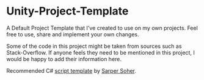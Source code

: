 # Unity-Project-Template
A Default Project Template that I've created to use on my own projects. Feel free to use, share and implement your own changes.

Some of the code in this project might be taken from sources such as Stack-Overflow. If anyone feels they need to be mentioned in this project, I would be happy to add their information here.

Recommended C# [script template](http://www.sarpersoher.com/my-unity-new-c-script-template/) by [Sarper Soher](http://www.sarpersoher.com/).
